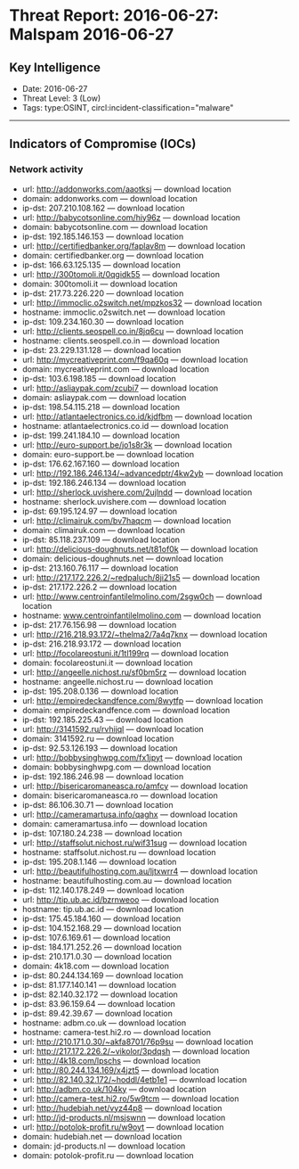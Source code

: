 # Threat Report: 2016-06-27: Malspam 2016-06-27


## Key Intelligence
* Date: 2016-06-27
* Threat Level: 3 (Low)
* Tags: type:OSINT, circl:incident-classification="malware"

---

## Indicators of Compromise (IOCs)
### Network activity
* url: http://addonworks.com/aaotksj — download location
* domain: addonworks.com — download location
* ip-dst: 207.210.108.162 — download location
* url: http://babycotsonline.com/hiy96z — download location
* domain: babycotsonline.com — download location
* ip-dst: 192.185.146.153 — download location
* url: http://certifiedbanker.org/faplav8m — download location
* domain: certifiedbanker.org — download location
* ip-dst: 166.63.125.135 — download location
* url: http://300tomoli.it/0qgidk55 — download location
* domain: 300tomoli.it — download location
* ip-dst: 217.73.226.220 — download location
* url: http://immoclic.o2switch.net/mpzkos32 — download location
* hostname: immoclic.o2switch.net — download location
* ip-dst: 109.234.160.30 — download location
* url: http://clients.seospell.co.in/8jq6cu — download location
* hostname: clients.seospell.co.in — download location
* ip-dst: 23.229.131.128 — download location
* url: http://mycreativeprint.com/f9qa60q — download location
* domain: mycreativeprint.com — download location
* ip-dst: 103.6.198.185 — download location
* url: http://asliaypak.com/zcubi7 — download location
* domain: asliaypak.com — download location
* ip-dst: 198.54.115.218 — download location
* url: http://atlantaelectronics.co.id/kjdfbm — download location
* hostname: atlantaelectronics.co.id — download location
* ip-dst: 199.241.184.10 — download location
* url: http://euro-support.be/jo1s8r3k — download location
* domain: euro-support.be — download location
* ip-dst: 176.62.167.160 — download location
* url: http://192.186.246.134/~advancedptr/4kw2yb — download location
* ip-dst: 192.186.246.134 — download location
* url: http://sherlock.uvishere.com/2ujlndd — download location
* hostname: sherlock.uvishere.com — download location
* ip-dst: 69.195.124.97 — download location
* url: http://climairuk.com/bv7haqcm — download location
* domain: climairuk.com — download location
* ip-dst: 85.118.237.109 — download location
* url: http://delicious-doughnuts.net/t81of0k — download location
* domain: delicious-doughnuts.net — download location
* ip-dst: 213.160.76.117 — download location
* url: http://217.172.226.2/~redpaluch/8ji21s5 — download location
* ip-dst: 217.172.226.2 — download location
* url: http://www.centroinfantilelmolino.com/2sgw0ch — download location
* hostname: www.centroinfantilelmolino.com — download location
* ip-dst: 217.76.156.98 — download location
* url: http://216.218.93.172/~thelma2/7a4q7knx — download location
* ip-dst: 216.218.93.172 — download location
* url: http://focolareostuni.it/1tl199rq — download location
* domain: focolareostuni.it — download location
* url: http://angeelle.nichost.ru/sf0bm5rz — download location
* hostname: angeelle.nichost.ru — download location
* ip-dst: 195.208.0.136 — download location
* url: http://empiredeckandfence.com/8wytfp — download location
* domain: empiredeckandfence.com — download location
* ip-dst: 192.185.225.43 — download location
* url: http://3141592.ru/rvhijql — download location
* domain: 3141592.ru — download location
* ip-dst: 92.53.126.193 — download location
* url: http://bobbysinghwpg.com/fx1jpyt — download location
* domain: bobbysinghwpg.com — download location
* ip-dst: 192.186.246.98 — download location
* url: http://bisericaromaneasca.ro/amfcy — download location
* domain: bisericaromaneasca.ro — download location
* ip-dst: 86.106.30.71 — download location
* url: http://cameramartusa.info/qaghx — download location
* domain: cameramartusa.info — download location
* ip-dst: 107.180.24.238 — download location
* url: http://staffsolut.nichost.ru/wif31sug — download location
* hostname: staffsolut.nichost.ru — download location
* ip-dst: 195.208.1.146 — download location
* url: http://beautifulhosting.com.au/ljtxwrr4 — download location
* hostname: beautifulhosting.com.au — download location
* ip-dst: 112.140.178.249 — download location
* url: http://tip.ub.ac.id/bzrnweoo — download location
* hostname: tip.ub.ac.id — download location
* ip-dst: 175.45.184.160 — download location
* ip-dst: 104.152.168.29 — download location
* ip-dst: 107.6.169.61 — download location
* ip-dst: 184.171.252.26 — download location
* ip-dst: 210.171.0.30 — download location
* domain: 4k18.com — download location
* ip-dst: 80.244.134.169 — download location
* ip-dst: 81.177.140.141 — download location
* ip-dst: 82.140.32.172 — download location
* ip-dst: 83.96.159.64 — download location
* ip-dst: 89.42.39.67 — download location
* hostname: adbm.co.uk — download location
* hostname: camera-test.hi2.ro — download location
* url: http://210.171.0.30/~akfa8701/76p9su — download location
* url: http://217.172.226.2/~vikolor/3pdqsh — download location
* url: http://4k18.com/lpschs — download location
* url: http://80.244.134.169/x4jzt5 — download location
* url: http://82.140.32.172/~hoddl/4etb1e1 — download location
* url: http://adbm.co.uk/104ky — download location
* url: http://camera-test.hi2.ro/5w9tcm — download location
* url: http://hudebiah.net/vyz44p8 — download location
* url: http://jd-products.nl/msjswnn — download location
* url: http://potolok-profit.ru/w9oyt — download location
* domain: hudebiah.net — download location
* domain: jd-products.nl — download location
* domain: potolok-profit.ru — download location
